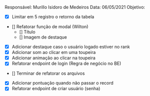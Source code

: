 Responsável: Murillo Isidoro de Medeiros
Data: 06/05/2021
Objetivo:
  - [X] Limitar em 5 registro o retorno da tabela
  - [] Refatorar função de modal (Wilton)
    - [] Título
    - [] Imagem de destaque
  - [X] Adicionar destaque caso o usuário logado estiver no rank
  - [X] Adicionar som ao clicar em uma toupeira
  - [X] Adicionar animação ao clicar na toupeira
  - [X] Refatorar endpoint de login (Regra de negócio no BE)
  - [] Terminar de refatorar os arquivos
  - [X] Adicionar pontuação quando não passar o record
  - [X] Refatorar endpoint de criar usuário (senha)
